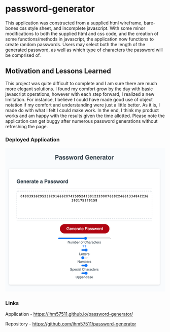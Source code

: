 # password-generator

This application was constructed from a supplied html wireframe, bare-bones css style sheet, and incomplete javascript. With some minor modifications to both the supplied html and css code, and the creation of some functions/methods in javascript, the application now functions to create random passwords. Users may select both the length of the generated password, as well as which type of characters the password will be comprised of.

## Motivation and Lessons Learned

This project was quite difficult to complete and I am sure there are much more elegant solutions. I found my comfort grow by the day with basic javascript operations, however with each step forward, I realized a new limitation. For instance, I believe I could have made good use of object notation if my comfort and understanding were just a little better. As it is, I made do with what I felt I could make work. In the end, I think my product works and am happy with the results given the time allotted. Please note the application can get buggy after numerous password generations without refreshing the page.  

### Deployed Application

![Image of Password Generator](assets/images/password-generator.png)

### Links

Application - https://ihm57511.github.io/password-generator/

Repository - https://github.com/ihm57511/password-generator